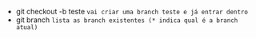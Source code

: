 * git checkout -b teste `vai criar uma branch teste e já entrar dentro`
* git branch `lista as branch existentes (* indica qual é a branch atual)`
